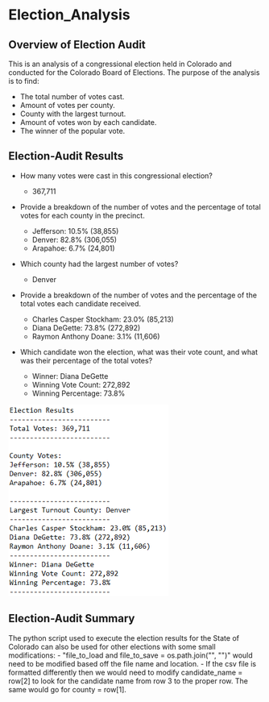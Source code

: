 # Election_Analysis

## Overview of Election Audit
This is an analysis of a congressional election held in Colorado and conducted for the Colorado Board of Elections.
The purpose of the analysis is to find:
- The total number of votes cast.
- Amount of votes per county.
- County with the largest turnout.
- Amount of votes won by each candidate.
- The winner of the popular vote.

## Election-Audit Results
- How many votes were cast in this congressional election?
	- 367,711
	
- Provide a breakdown of the number of votes and the percentage of total votes for each county in the precinct.
	- Jefferson: 10.5% (38,855)
	- Denver: 82.8% (306,055)
	- Arapahoe: 6.7% (24,801)
	  
- Which county had the largest number of votes?
	- Denver
	
- Provide a breakdown of the number of votes and the percentage of the total votes each candidate received.
	- Charles Casper Stockham: 23.0% (85,213)
	- Diana DeGette: 73.8% (272,892)
	- Raymon Anthony Doane: 3.1% (11,606)
	
- Which candidate won the election, what was their vote count, and what was their percentage of the total votes?
	- Winner: Diana DeGette
	- Winning Vote Count: 272,892
	- Winning Percentage: 73.8%
	
![Election Results Analysis](https://github.com/pminor87/Election_Analysis/blob/main/Resources/Images/Election%20Results%20Analysis.PNG)

## Election-Audit Summary
The python script used to execute the election results for the State of Colorado can also be used for other elections with some small modifications:
	- "file_to_load and file_to_save = os.path.join("", "")" would need to be modified based off the file name and location.
	- If the csv file is formatted differently then we would need to modify candidate_name = row[2] to look for the candidate name from row 3 to the proper row. The same would go for county = row[1].


